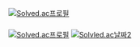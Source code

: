 [![Solved.ac프로필](http://mazassumnida.wtf/api/mini/generate_badge?boj=deom)](https://solved.ac/profile/deom)
###
[![Solved.ac프로필](http://mazassumnida.wtf/api/v2/generate_badge?boj=deom)](https://solved.ac/profile/deom)
[![Solvled.ac날짜2](https://mazandi.herokuapp.com/api?handle=deom&theme=cold)](https://solved.ac/profile/deom)

